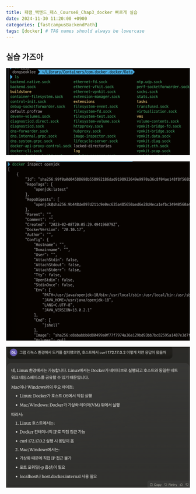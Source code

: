 ```yaml
---
title: 패캠_백엔드_패스_Course8_Chap3_docker 빠르게 실습
date: 2024-11-30 11:20:00 +0900
categories: [fastcampusBackendPath]
tags: [docker] # TAG names should always be lowercase
---
```


## 실습 가즈아
![](assets/img/posts/2024-11-30-14-26-29.png)

![](assets/img/posts/2024-11-30-14-41-47.png)

![](assets/img/posts/2024-11-30-14-50-21.png)
